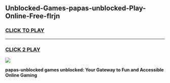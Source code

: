 
## Unblocked-Games-papas-unblocked-Play-Online-Free-flrjn
<h3>
<a href="https://premium76.site?title=papas-unblocked&ref=26A">CLICK TO PLAY</a></h3>
<hr>

<h3>
<a href="https://premium76.site?title=papas-unblocked&ref=26A">CLICK 2 PLAY</a>
  
</h3>

<a href="https://premium76.site?title=papas-unblocked&ref=26A"><img src="https://clearcache.store/games.png"></a>


**papas-unblocked games unblocked: Your Gateway to Fun and Accessible Online Gaming**
